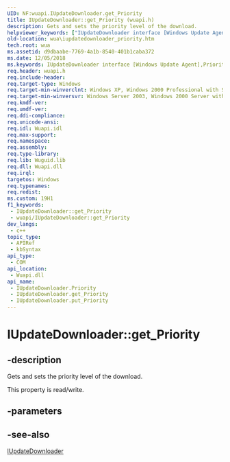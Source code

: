 ```yaml
---
UID: NF:wuapi.IUpdateDownloader.get_Priority
title: IUpdateDownloader::get_Priority (wuapi.h)
description: Gets and sets the priority level of the download.
helpviewer_keywords: ["IUpdateDownloader interface [Windows Update Agent]","Priority property","IUpdateDownloader.Priority","IUpdateDownloader.get_Priority","IUpdateDownloader::Priority","IUpdateDownloader::get_Priority","IUpdateDownloader::put_Priority","Priority property [Windows Update Agent]","Priority property [Windows Update Agent]","IUpdateDownloader interface","get_Priority","wua.iupdatedownloader_priority","wuapi/IUpdateDownloader::Priority","wuapi/IUpdateDownloader::get_Priority","wuapi/IUpdateDownloader::put_Priority"]
old-location: wua\iupdatedownloader_priority.htm
tech.root: wua
ms.assetid: d9dbaabe-7769-4a1b-8540-401b1caba372
ms.date: 12/05/2018
ms.keywords: IUpdateDownloader interface [Windows Update Agent],Priority property, IUpdateDownloader.Priority, IUpdateDownloader.get_Priority, IUpdateDownloader::Priority, IUpdateDownloader::get_Priority, IUpdateDownloader::put_Priority, Priority property [Windows Update Agent], Priority property [Windows Update Agent],IUpdateDownloader interface, get_Priority, wua.iupdatedownloader_priority, wuapi/IUpdateDownloader::Priority, wuapi/IUpdateDownloader::get_Priority, wuapi/IUpdateDownloader::put_Priority
req.header: wuapi.h
req.include-header: 
req.target-type: Windows
req.target-min-winverclnt: Windows XP, Windows 2000 Professional with SP3 [desktop apps only]
req.target-min-winversvr: Windows Server 2003, Windows 2000 Server with SP3 [desktop apps only]
req.kmdf-ver: 
req.umdf-ver: 
req.ddi-compliance: 
req.unicode-ansi: 
req.idl: Wuapi.idl
req.max-support: 
req.namespace: 
req.assembly: 
req.type-library: 
req.lib: Wuguid.lib
req.dll: Wuapi.dll
req.irql: 
targetos: Windows
req.typenames: 
req.redist: 
ms.custom: 19H1
f1_keywords:
 - IUpdateDownloader::get_Priority
 - wuapi/IUpdateDownloader::get_Priority
dev_langs:
 - c++
topic_type:
 - APIRef
 - kbSyntax
api_type:
 - COM
api_location:
 - Wuapi.dll
api_name:
 - IUpdateDownloader.Priority
 - IUpdateDownloader.get_Priority
 - IUpdateDownloader.put_Priority
---
```


# IUpdateDownloader::get_Priority


## -description

Gets and sets the priority level of the download.

This property is read/write.

## -parameters

## -see-also

<a href="https://docs.microsoft.com/windows/desktop/api/wuapi/nn-wuapi-iupdatedownloader">IUpdateDownloader</a>

